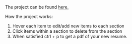 The project can be found [here.](https://justynrad.github.io/CV-Creator/)

How the project works:
1. Hover each item to edit/add new items to each section
2. Click items within a section to delete from the section
3. When satisfied ctrl + p to get a pdf of your new resume.
